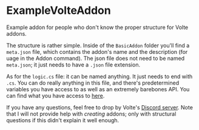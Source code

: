 # ExampleVolteAddon
Example addon for people who don't know the proper structure for Volte addons.

The structure is rather simple. Inside of the `BasicAddon` folder you'll find a `meta.json` file, which contains the addon's name and the description (for uage in the Addon command). The json file does not need to be named `meta.json`; it just needs to have a `.json` file extension.

As for the `logic.cs` file: it can be named anything. It just needs to end with `.cs`. You can do really anything in this file, and there's predetermined variables you have access to as well as an extremely barebones API. You can find what you have access to [here](https://github.com/Ultz/Volte/blob/v3/src/Core/Entities/AddonEnvironment.cs).

If you have any questions, feel free to drop by Volte's [Discord server](discord.gg/H8bcFr2). Note that I will not provide help with *creating* addons; only with structural questions if this didn't explain it well enough.
